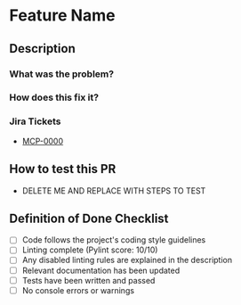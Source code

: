 # Feature Name
<!-- replace this with the feature/bug name -->

## Description
<!-- you don't need to write anything here -->

### What was the problem?
<!-- brief description of how things worked before this PR -->

### How does this fix it?
<!-- brief description of how things will work after this PR -->

### Jira Tickets

<!-- replace "0000" with ticket number in both places -->
- [MCP-0000](https://amida.atlassian.net/browse/MCP-0000)

## How to test this PR

- DELETE ME AND REPLACE WITH STEPS TO TEST

## Definition of Done Checklist

- [ ] Code follows the project's coding style guidelines
- [ ] Linting complete (Pylint score: 10/10)
- [ ] Any disabled linting rules are explained in the description
- [ ] Relevant documentation has been updated
- [ ] Tests have been written and passed
- [ ] No console errors or warnings
